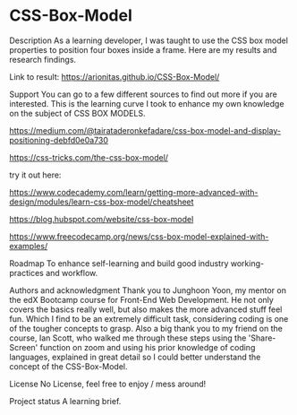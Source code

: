 # CSS-Box-Model

Description
As a learning developer, I was taught to use the CSS box model properties to position four boxes inside a frame. Here are my results and research findings.

Link to result:
https://arionitas.github.io/CSS-Box-Model/

Support
You can go to a few different sources to find out more if you are interested. This is the learning curve I took to enhance my own knowledge on the subject of CSS BOX MODELS.

https://medium.com/@tairataderonkefadare/css-box-model-and-display-positioning-debfd0e0a730

https://css-tricks.com/the-css-box-model/

try it out here:

https://www.codecademy.com/learn/getting-more-advanced-with-design/modules/learn-css-box-model/cheatsheet

https://blog.hubspot.com/website/css-box-model

https://www.freecodecamp.org/news/css-box-model-explained-with-examples/



Roadmap
To enhance self-learning and build good industry working-practices and workflow.


Authors and acknowledgment
Thank you to Junghoon Yoon, my mentor on the edX Bootcamp course for Front-End Web Development. He not only covers the basics really well, but also makes the more advanced stuff feel fun. Which I find to be an extremely difficult task, considering coding is one of the tougher concepts to grasp. Also a big thank you to my friend on the course, Ian Scott, who walked me through these steps using the 'Share-Screen' function on zoom and using his prior knowledge of coding languages, explained in great detail so I could better understand the concept of the CSS-Box-Model. 

License
No License, feel free to enjoy / mess around!

Project status
A learning brief.

